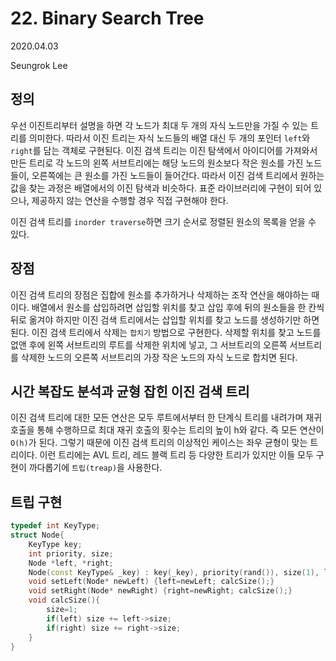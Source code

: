 # 22. Binary Search Tree


2020.04.03

Seungrok Lee


## 정의
우선 이진트리부터 설명을 하면 각 노드가 최대 두 개의 자식 노드만을 가질 수 있는 트리를 의미한다. 따라서 이진 트리는 자식 노드들의 배열 대신 
두 개의 포인터 `left`와 `right`를 담는 객체로 구현된다. 이진 검색 트리는 이진 탐색에서 아이디어를 가져와서 만든 트리로 각 노드의 왼쪽 서브트리에는 
해당 노드의 원소보다 작은 원소를 가진 노드들이, 오른쪽에는 큰 원소를 가진 노드들이 들어간다. 따라서 이진 검색 트리에서 원하는 값을 찾는 과정은 
배열에서의 이진 탐색과 비슷하다. 표준 라이브러리에 구현이 되어 있으나, 제공하지 않는 연산을 수행할 경우 직접 구현해야 한다.

이진 검색 트리를 `inorder traverse`하면 크기 순서로 정렬된 원소의 목록을 얻을 수 있다.

## 장점
이진 검색 트리의 장점은 집합에 원소를 추가하거나 삭제하는 조작 연산을 해야하는 때이다. 배열에서 원소를 삽입하려면 삽입할 위치를 찾고 삽입 후에 
뒤의 원소들을 한 칸씩 뒤로 옮겨야 하지만 이진 검색 트리에서는 삽입할 위치를 찾고 노드를 생성하기만 하면 된다. 이진 검색 트리에서 삭제는 `합치기` 
방법으로 구현한다. 삭제할 위치를 찾고 노드를 없앤 후에 왼쪽 서브트리의 루트를 삭제한 위치에 넣고, 그 서브트리의 오른쪽 서브트리를 삭제한 노드의 
오른쪽 서브트리의 가장 작은 노드의 자식 노드로 합치면 된다. 

## 시간 복잡도 분석과 균형 잡힌 이진 검색 트리
이진 검색 트리에 대한 모든 연산은 모두 루트에서부터 한 단계식 트리를 내려가며 재귀 호출을 통해 수행하므로 최대 재귀 호출의 횟수는 트리의 높이 h와
같다. 즉 모든 연산이 `O(h)`가 된다. 그렇기 때문에 이진 검색 트리의 이상적인 케이스는 좌우 균형이 맞는 트리이다. 이런 트리에는 AVL 트리, 레드 블랙 
트리 등 다양한 트리가 있지만 이들 모두 구현이 까다롭기에 `트립(treap)`을 사용한다.

## 트립 구현
```c++
typedef int KeyType;
struct Node{
    KeyType key;
    int priority, size;
    Node *left, *right;
    Node(const KeyType& _key) : key(_key), priority(rand()), size(1), left(NULL), right(NULL) { }
    void setLeft(Node* newLeft) {left=newLeft; calcSize();}
    void setRight(Node* newRight) {right=newRight; calcSize();}
    void calcSize(){
        size=1;
        if(left) size += left->size;
        if(right) size += right->size;
    }
}
```
